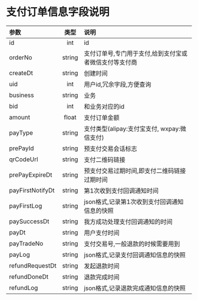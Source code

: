 # 支付订单信息字段说明

|  参数  |  类型  |  说明  |
| :---- | :----: | :----  |
|  id  |  int  |  id  |
|  orderNo  |  string  |  支付订单号,专门用于支付,给到支付宝或者微信支付等支付商  |
|  createDt  |  string  |  创建时间  |
|  uid  |  int  |  用户id,冗余字段,方便查询  |
|  business  |  string  |  业务  |
|  bid  |  int  |  和业务对应的id  |
|  amount  |  float  |  支付订单金额  |
|  payType  |  string  |  支付类型(alipay:支付宝支付, wxpay:微信支付)  |
|  prePayId  |  string  |  预支付交易会话标志  |
|  qrCodeUrl  |  string  |  支付二维码链接  |
|  prePayExpireDt  |  string  |  预支付交易过期时间,即支付二维码链接过期时间  |
|  payFirstNotifyDt  |  string  |  第1次收到支付回调通知时间  |
|  payFirstLog  |  string  |  json格式,记录第1次收到支付回调通知信息的快照  |
|  paySuccessDt  |  string  |  我方成功处理支付回调通知的时间  |
|  payDt  |  string  |  用户支付时间  |
|  payTradeNo  |  string  |  支付交易号,一般退款的时候需要用到  |
|  payLog  |  string  |  json格式,记录支付回调通知信息的快照  |
|  refundRequestDt  |  string  |  发起退款时间  |
|  refundDoneDt  |  string  |  退款完成时间  |
|  refundLog  |  string  |  json格式,记录退款完成通知信息的快照  |


